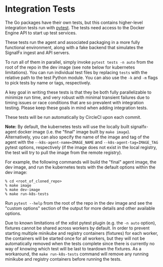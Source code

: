 # Integration Tests

The Go packages have their own tests, but this contains higher-level
integration tests run with [pytest](https://docs.pytest.org/en/latest/).  The
tests need access to the Docker Engine API to start up test services.

These tests run the agent and associated packaging in a more fully functional
environment, along with a fake backend that simulates the SignalFx ingest and
API servers.  

To run all of them in parallel, simply invoke `pytest tests -n auto` from the
root of the repo in the dev image (see note below for kubernetes
limitations). You can run individual test files by replacing `tests` with the 
relative path to the test Python module. You can also use the `-k` and `-m` 
flags to pick tests by name or tags, respectively.

A key goal in writing these tests is that they be both fully parallelizable to
minimize run time, and very robust with minimal transient failures due to
timing issues or race conditions that are so prevalent with integration
testing.  Please keep these goals in mind when adding integration tests.

These tests will be run automatically by CircleCI upon each commit.

**Note:** By default, the kubernetes tests will use the locally built
signalfx-agent docker image (i.e. the "final" image built by `make image`).  
Alternatively, you can also specify the name of the image and tag of the agent
with the `--k8s-agent-name=IMAGE_NAME` and `--k8s-agent-tag=IMAGE_TAG` pytest
options, respectively (if the image does not exist in the local registry, the 
test will try to pull the image from the remote registry).

For example, the following commands will build the "final" agent image, the dev
image, and run the kubernetes tests with the default options within the dev
image:
```
% cd <root_of_cloned_repo>
% make image
% make dev-image
% make run-k8s-tests
```

Run `pytest --help` from the root of the repo in the dev image and see the 
"custom options" section of the output for more details and other available 
options.

Due to known limitations of the xdist pytest plugin (e.g. the `-n auto` option),
fixtures cannot be shared across workers by default.  In order to prevent 
starting multiple minikube and registry containers (fixtures) for each worker,
the containers will be started once for all workers, but they will not be
automatically removed when the tests complete since there is currently no way of 
knowing which test will be last to teardown the fixtures.  As a workaround, the
`make run-k8s-tests` command will remove any running minikube and registry 
containers before running the tests.

